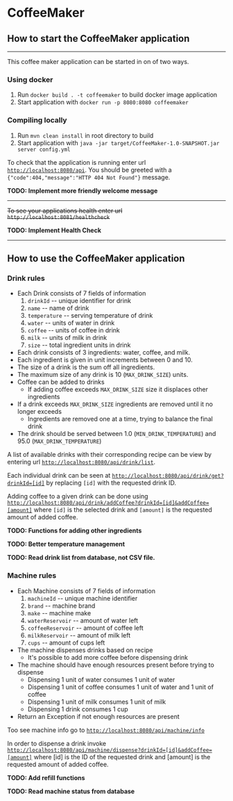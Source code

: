 # CoffeeMaker

## How to start the CoffeeMaker application
---
This coffee maker application can be started in on of two ways.

### Using docker
1. Run `docker build . -t coffeemaker` to build docker image application
2. Start application with `docker run -p 8080:8080 coffeemaker`

### Compiling locally
1. Run `mvn clean install` in root directory to build
2. Start application with `java -jar target/CoffeeMaker-1.0-SNAPSHOT.jar server config.yml`

To check that the application is running enter url [`http://localhost:8080/api`](http://localhost:8080/api).
You should be greeted with a `{"code":404,"message":"HTTP 404 Not Found"}` message.

__TODO: Implement more friendly welcome message__

---
~~To see your applications health enter url `http://localhost:8081/healthcheck`~~

__TODO: Implement Health Check__

---

## How to use the CoffeeMaker application

### Drink rules
* Each Drink consists of 7 fields of information
  1. `drinkId` -- unique identifier for drink
  2. `name` -- name of drink
  3. `temperature` -- serving temperature of drink
  4. `water` -- units of water in drink
  5. `coffee` -- units of coffee in drink
  6. `milk` -- units of milk in drink
  7. `size` -- total ingredient units in drink
* Each drink consists of 3 ingredients: water, coffee, and milk.
* Each ingredient is given in unit increments between 0 and 10.
* The size of a drink is the sum off all ingredients.
* The maximum size of any drink is 10 (`MAX_DRINK_SIZE`) units.
* Coffee can be added to drinks
  * If adding coffee exceeds `MAX_DRINK_SIZE` size it displaces other ingredients
* If a drink exceeds `MAX_DRINK_SIZE` ingredients are removed until it no longer exceeds
  * Ingredients are removed one at a time, trying to balance the final drink
* The drink should be served between 1.0 (`MIN_DRINK_TEMPERATURE`) and 95.0 (`MAX_DRINK_TEMPERATURE`)

A list of available drinks with their corresponding recipe can be view by entering url
[`http://localhost:8080/api/drink/list`](http://localhost:8080/api/drink/list).

Each individual drink can be seen at
[`http://localhost:8080/api/drink/get?drinkId=[id]`](http://localhost:8080/api/drink/get?drinkId=[id])
by replacing `[id]` with the requested drink ID.

Adding coffee to a given drink can be done using
[`http://localhost:8080/api/drink/addCoffee?drinkId=[id]&addCoffee=[amount]`](http://localhost:8080/api/drink/get?drinkId=[id]&addCoffee=[amount])
where `[id]` is the selected drink and `[amount]` is the requested amount of added coffee.

__TODO: Functions for adding other ingredients__

__TODO: Better temperature management__

__TODO: Read drink list from database, not CSV file.__

### Machine rules
* Each Machine consists of 7 fields of information
  1. `machineId` -- unique machine identifier
  2. `brand` -- machine brand
  3. `make` -- machine make
  4. `waterReservoir` -- amount of water left
  5. `coffeeReservoir` -- amount of coffee left
  6. `milkReservoir` -- amount of milk left
  7. `cups` -- amount of cups left
* The machine dispenses drinks based on recipe
  * It's possible to add more coffee before dispensing drink
* The machine should have enough resources present before trying to dispense
  * Dispensing 1 unit of water consumes 1 unit of water
  * Dispensing 1 unit of coffee consumes 1 unit of water and 1 unit of coffee
  * Dispensing 1 unit of milk consumes 1 unit of milk
  * Dispensing 1 drink consumes 1 cup
* Return an Exception if not enough resources are present

Too see machine info go to
[`http://localhost:8080/api/machine/info`](http://localhost:8080/api/machine/info)

In order to dispense a drink invoke 
[`http://localhost:8080/api/machine/dispense?drinkId=[id]&addCoffee=[amount]`](http://localhost:8080/api/machine/dispense?drinkId=[id]&addCoffee=[amount])
where [id] is the ID of the requested drink and [amount] is the requested amount of added coffee.

__TODO: Add refill functions__

__TODO: Read machine status from database__
